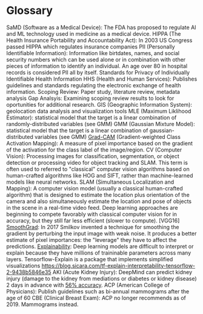 # Glossary

SaMD (Software as a Medical Device):  The FDA has proposed to regulate AI and ML technology used in medicine as a medical device.
HIPPA (The Health Insurance Portability and Accountability Act): In 2003 US Congress passed HIPPA which regulates insurance companies
PII (Personally Identifiable Information): Information like birtdates, names, and social security numbers which can be used alone or in combination with other pieces of information to identify an individual. An age over 80 in hospital records is considered PII all by itself.
Standards for Privacy of Individually Identifiable Health Information
HHS (Health and Human Services): Publishes guidelines and standards regulating the electronic exchange of health information.
Scoping Review: Paper study, literature review, metadata analysis
Gap Analsyis: Examining scoping review results to look for oportunities for additional research.
GIS (Geographic Information System): geolocation data analysis and visualization tools
MLE (Maximum Liklihood Estimator): statistical model that the target is a linear combination of randomly-distributed variables (see GMM)
GMM (Gaussian Mixture Model): statistical model that the target is a linear combination of gaussian-distributed variables (see GMM)
[Grad-CAM](http://gradcam.cloudcv.org/) (Gradient-weighted Class Activation Mapping): A measure of pixel importance based on the gradient of the activation for the class label of the image/region.
CV (Computer Vision): Processing images for classification, segmentation, or object detection or processing video for object tracking and SLAM. This term is often used to referred to "classical" computer vision algorithms based on human-crafted algorithms like HOG and SIFT, rather than machine-learned models like neural networks.
SLAM (Simultaneous Localization and Mapping): A computer vision model (usually a classical human-crafted algorithm) that is designed to estimate the location plus orientation of the camera and also simultaneously estimate the location and pose of objects in the scene in a real-time video feed. Deep learning approaches are beginning to compete favorably with classical computer vision for in accuracy, but they still far less efficient (slower to compute).
[VGG16]
[SmoothGrad](https://arxiv.org/pdf/1705.05598.pdf): In 2017 Smilkov invented a technique for smoothing the gradient by perturbing the input image with weak noise. It produces a better estimate of pixel importances: the "leverage" they have to affect the predictions.
[Explainability](bit.ly/ucsdexplain): Deep learning models are difficult to interpret or explain because they have millions of traininable parameters across many layers. Tensorflow-Explain is a package that implements simplified visualizations https://blog.sicara.com/tf-explain-interpretability-tensorflow-2-9438b5846e35
AKI (Acute Kidney Injury): DeepMind can predict kidney injury (damage to the kidney from mediations or diabetes or kidney disease) 2 days in advance with [56% accuracy](https://www.technologyreview.com/f/614046/deepminds-algorithm-can-predict-serious-kidney-injury-48-hours-before-it-happens/).
ACP (American College of Physicians): Publish guidelines such as bi-annual mammograms after the age of 60
CBE (Clinical Breast Exam): ACP no longer recommends as of 2019. Mammograms instead.


